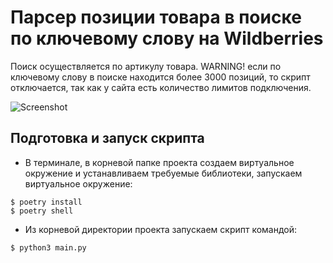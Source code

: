 # Парсер позиции товара в поиске по ключевому слову на Wildberries
Поиск осуществляется по артикулу товарa. WARNING! если по ключевому слову в поиске находится более 3000 позиций, 
то скрипт отключается, так как у сайта есть количество лимитов подключения.

![Screenshot]()

## Подготовка и запуск скрипта

* В терминале, в корневой папке проекта создаем виртуальное окружение и устанавливаем
требуемые библиотеки, запускаем виртуальное окружение:

```console
$ poetry install
$ poetry shell
```

* Из корневой директории проекта запускаем скрипт командой:

```console
$ python3 main.py
```
